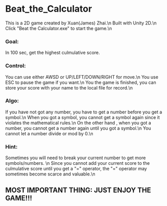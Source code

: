 # Beat_the_Calculator



This is a 2D game created by Xuan(James) Zhai.\n
Built with Unity 2D.\n
Click "Beat the Calculator.exe" to start the game.\n

### Goal:
In 100 sec, get the highest culmulative score.

### Control: 
You can use either AWSD or UP/LEFT/DOWN/RIGHT for move.\n
You use ESC to pause the game if you want.\n
You the game is finished, you can store your score with your name to the local file for record.\n

### Algo:
If you have not got any number, you have to get a number before you get a symbol.\n
When you got a symbol, you cannot get a symbol again since it violates the mathematical rules.\n
On the other hand , when you got a number, you cannot get a number again until you got a symbol.\n
You cannot let a number divide or mod by 0.\n

### Hint:
Sometimes you will need to break your current number to get more symbols/numbers. \n
Since you cannot add your current score to the culmulative score until you get a "=" operator, the "=" operator may
sometimes become scarce and valuable.\n

## MOST IMPORTANT THING: JUST ENJOY THE GAME!!!